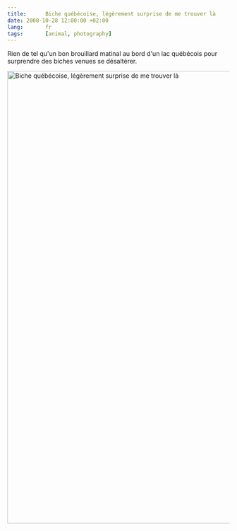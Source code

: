 ```yaml
--- 
title:      Biche québécoise, légèrement surprise de me trouver là 
date: 2008-10-28 12:00:00 +02:00
lang:       fr 
tags:       [animal, photography]
---
```


Rien de tel qu'un bon brouillard matinal au bord d'un lac québécois pour surprendre des biches venues se désaltérer.

<a data-flickr-embed="true" href="https://www.flickr.com/photos/nicolas-hoizey/2887871183/in/album-72157594230229150/" title="Biche québécoise, légèrement surprise de me trouver là"><img src="https://farm4.staticflickr.com/3118/2887871183_be35378018_b.jpg" width="1024" height="1024" alt="Biche québécoise, légèrement surprise de me trouver là"></a><script async src="//embedr.flickr.com/assets/client-code.js" charset="utf-8"></script>

